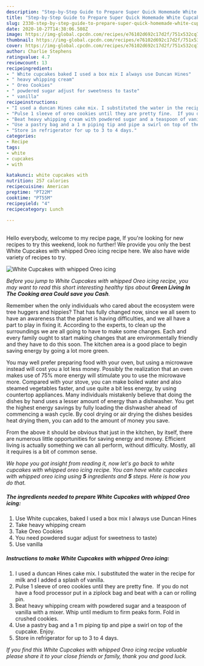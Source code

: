 ```yaml
---
description: "Step-by-Step Guide to Prepare Super Quick Homemade White Cupcakes with whipped Oreo icing"
title: "Step-by-Step Guide to Prepare Super Quick Homemade White Cupcakes with whipped Oreo icing"
slug: 2330-step-by-step-guide-to-prepare-super-quick-homemade-white-cupcakes-with-whipped-oreo-icing
date: 2020-10-27T14:38:06.508Z
image: https://img-global.cpcdn.com/recipes/e76102d692c17d2f/751x532cq70/white-cupcakes-with-whipped-oreo-icing-recipe-main-photo.jpg
thumbnail: https://img-global.cpcdn.com/recipes/e76102d692c17d2f/751x532cq70/white-cupcakes-with-whipped-oreo-icing-recipe-main-photo.jpg
cover: https://img-global.cpcdn.com/recipes/e76102d692c17d2f/751x532cq70/white-cupcakes-with-whipped-oreo-icing-recipe-main-photo.jpg
author: Charlie Stephens
ratingvalue: 4.7
reviewcount: 13
recipeingredient:
- " White cupcakes baked I used a box mix I always use Duncan Hines"
- " heavy whipping cream"
- " Oreo Cookies"
- " powdered sugar adjust for sweetness to taste"
- " vanilla"
recipeinstructions:
- "I used a duncan Hines cake mix. I substituted the water in the recipe for milk and I added a splash of vanilla."
- "Pulse 1 sleeve of oreo cookies until they are pretty fine.  If you do not have a food processor put in a ziplock bag and beat with a can or rolling pin."
- "Beat heavy whipping cream with powdered sugar and a teaspoon of vanilla with a mixer. Whip until medium to firm peaks form. Fold in crushed cookies."
- "Use a pastry bag and a 1 m piping tip and pipe a swirl on top of the cupcake. Enjoy."
- "Store in refrigerator for up to 3 to 4 days."
categories:
- Recipe
tags:
- white
- cupcakes
- with

katakunci: white cupcakes with 
nutrition: 257 calories
recipecuisine: American
preptime: "PT22M"
cooktime: "PT55M"
recipeyield: "4"
recipecategory: Lunch

---
```

<br>
Hello everybody, welcome to my recipe page, If you're looking for new recipes to try this weekend, look no further! We provide you only the best White Cupcakes with whipped Oreo icing recipe here. We also have wide variety of recipes to try.
<br>


![White Cupcakes with whipped Oreo icing](https://img-global.cpcdn.com/recipes/e76102d692c17d2f/751x532cq70/white-cupcakes-with-whipped-oreo-icing-recipe-main-photo.jpg)

<i>Before you jump to White Cupcakes with whipped Oreo icing recipe, you may want to read this short interesting healthy tips about 
<strong>Green Living In The Cooking area Could save you Cash</strong>.</i>
</br>

Remember when the only individuals who cared about the ecosystem were tree huggers and hippies? That has fully changed now, since we all seem to have an awareness that the planet is having difficulties, and we all have a part to play in fixing it. According to the experts, to clean up the surroundings we are all going to have to make some changes. Each and every family ought to start making changes that are environmentally friendly and they have to do this soon. The kitchen area is a good place to begin saving energy by going a lot more green.

You may well prefer preparing food with your oven, but using a microwave instead will cost you a lot less money. Possibly the realization that an oven makes use of 75% more energy will stimulate you to use the microwave more. Compared with your stove, you can make boiled water and also steamed vegetables faster, and use quite a bit less energy, by using countertop appliances. Many individuals mistakenly believe that doing the dishes by hand uses a lesser amount of energy than a dishwasher. You get the highest energy savings by fully loading the dishwasher ahead of commencing a wash cycle. By cool drying or air drying the dishes besides heat drying them, you can add to the amount of money you save.

From the above it should be obvious that just in the kitchen, by itself, there are numerous little opportunities for saving energy and money. Efficient living is actually something we can all perform, without difficulty. Mostly, all it requires is a bit of common sense.


<i>We hope you got insight from reading it, now let's go back to white cupcakes with whipped oreo icing recipe. You can have white cupcakes with whipped oreo icing using <strong>5</strong> ingredients and <strong>5</strong> steps. Here is how you do that.
</i>

##### The ingredients needed to prepare White Cupcakes with whipped Oreo icing:

1. Use  White cupcakes, baked I used a box mix I always use Duncan Hines
1. Take  heavy whipping cream
1. Take  Oreo Cookies
1. You need  powdered sugar adjust for sweetness to taste)
1. Use  vanilla


##### Instructions to make White Cupcakes with whipped Oreo icing:

1. I used a duncan Hines cake mix. I substituted the water in the recipe for milk and I added a splash of vanilla.
1. Pulse 1 sleeve of oreo cookies until they are pretty fine.  If you do not have a food processor put in a ziplock bag and beat with a can or rolling pin.
1. Beat heavy whipping cream with powdered sugar and a teaspoon of vanilla with a mixer. Whip until medium to firm peaks form. Fold in crushed cookies.
1. Use a pastry bag and a 1 m piping tip and pipe a swirl on top of the cupcake. Enjoy.
1. Store in refrigerator for up to 3 to 4 days.


<i>If you find this White Cupcakes with whipped Oreo icing recipe valuable please share it to your close friends or family, thank you and good luck.</i>
